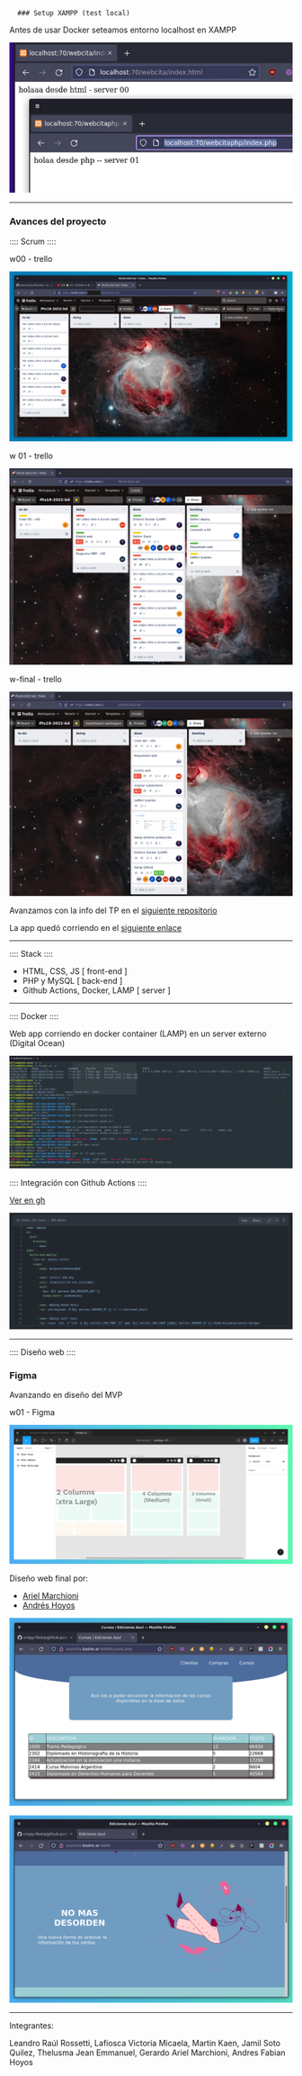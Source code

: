       ### Setup XAMPP (test local)

Antes de usar Docker seteamos entorno localhost en XAMPP

![](./localhost-env-xampp.jpg)

---

### Avances del proyecto

:::: Scrum ::::

w00 - trello

![](./scr-trello-bd-w0.png)

w 01 - trello

![](./scr-trello-bd-w1.png)

w-final - trello

![](./scr-trello-bd-w3.png)

Avanzamos con la info del TP en el [siguiente repositorio](https://github.com/kaenovsky/crispy-fiesta)

La app quedó corriendo en el [siguiente enlace](https://aurorita.bashe.ar:4000)

---

:::: Stack ::::

- HTML, CSS, JS [ front-end ]
- PHP y MySQL [ back-end ]
- Github Actions, Docker, LAMP [ server ] 

---
:::: Docker ::::

Web app corriendo en docker container (LAMP) en un server externo (Digital Ocean)

![](./ppt-63-adminbd.png)

:::: Integración con Github Actions ::::

[Ver en gh](https://github.com/kaenovsky/crispy-fiesta/blob/main/.github/workflows/github-push.yaml)

![](./ppt-64-adminbd.png)

---
:::: Diseño web ::::

### Figma

Avanzando en diseño del MVP

w01 - Figma

![](./figma-board-w1.png)

Diseño web final por:

- [Ariel Marchioni](https://github.com/ArielMarchioni)
- [Andrés Hoyos](https://github.com/andhoyos)

![](./ppt-65-adminbd.png)

![](./ppt-66-adminbd.png)

---

Integrantes:

Leandro Raúl Rossetti, Lafiosca Victoria Micaela, Martin Kaen, Jamil Soto Quilez, Thelusma Jean Emmanuel, Gerardo Ariel Marchioni, Andres Fabian Hoyos